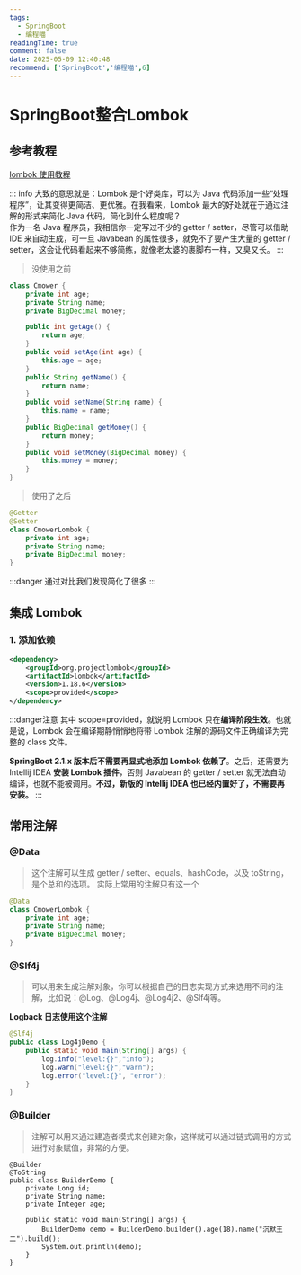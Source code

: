 ```yaml
---
tags:
  - SpringBoot
  - 编程喵
readingTime: true
comment: false
date: 2025-05-09 12:40:48
recommend: ['SpringBoot','编程喵',6]
---
```


# SpringBoot整合Lombok

## 参考教程

[lombok 使用教程](https://www.yuque.com/itwanger/vn4p17/vtg17d)

::: info
大致的意思就是：Lombok 是个好类库，可以为 Java 代码添加一些“处理程序”，让其变得更简洁、更优雅。在我看来，Lombok 最大的好处就在于通过注解的形式来简化 Java 代码，简化到什么程度呢？  
作为一名 Java 程序员，我相信你一定写过不少的 getter / setter，尽管可以借助 IDE 来自动生成，可一旦 Javabean 的属性很多，就免不了要产生大量的 getter / setter，这会让代码看起来不够简练，就像老太婆的裹脚布一样，又臭又长。
:::
>没使用之前

```Java
class Cmower {
	private int age;
	private String name;
	private BigDecimal money;

	public int getAge() {
		return age;
	}
	public void setAge(int age) {
		this.age = age;
	}
	public String getName() {
		return name;
	}
	public void setName(String name) {
		this.name = name;
	}
	public BigDecimal getMoney() {
		return money;
	}
	public void setMoney(BigDecimal money) {
		this.money = money;
	}
}
```

>使用了之后

```Java
@Getter
@Setter
class CmowerLombok {
	private int age;
	private String name;
	private BigDecimal money;
}
```

:::danger
通过对比我们发现简化了很多
:::
## 集成 Lombok

### 1. 添加依赖

```XML
<dependency>
	<groupId>org.projectlombok</groupId>
	<artifactId>lombok</artifactId>
	<version>1.18.6</version>
	<scope>provided</scope>
</dependency>
```

:::danger注意
其中 scope=provided，就说明 Lombok 只在**编译阶段生效**。也就是说，Lombok 会在编译期静悄悄地将带 Lombok 注解的源码文件正确编译为完整的 class 文件。  
  
**SpringBoot 2.1.x 版本后不需要再显式地添加 Lombok 依赖了**。之后，还需要为 Intellij IDEA **安装 Lombok 插件**，否则 Javabean 的 getter / setter 就无法自动编译，也就不能被调用。**不过，新版的 Intellij IDEA 也已经内置好了，不需要再安装。**
:::
## 常用注解

### @Data

>这个注解可以生成 getter / setter、equals、hashCode，以及 toString，是个总和的选项。
   实际上常用的注解只有这一个

```JAVA
@Data
class CmowerLombok {
	private int age;
	private String name;
	private BigDecimal money;
}
```

### @Slf4j

>可以用来生成注解对象，你可以根据自己的日志实现方式来选用不同的注解，比如说：@Log、@Log4j、@Log4j2、@Slf4j等。

**Logback 日志使用这个注解**

```Java
@Slf4j
public class Log4jDemo {
    public static void main(String[] args) {
        log.info("level:{}","info");
        log.warn("level:{}","warn");
        log.error("level:{}", "error");
    }
}
```

### @Builder

>注解可以用来通过建造者模式来创建对象，这样就可以通过链式调用的方式进行对象赋值，非常的方便。

```
@Builder
@ToString
public class BuilderDemo {
    private Long id;
    private String name;
    private Integer age;

    public static void main(String[] args) {
        BuilderDemo demo = BuilderDemo.builder().age(18).name("沉默王二").build();
        System.out.println(demo);
    }
}
```

